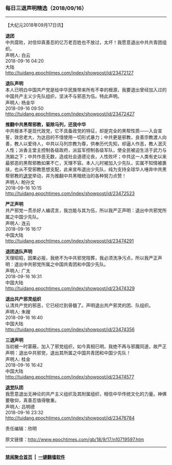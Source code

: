 ### 每日三退声明精选（2018/09/16）
------------------------

<p>【大纪元2018年09月17日讯】</p>
<p><strong>退团</strong><br />
中共腐败，对信仰真善忍的亿万老百姓也不放过，太坏！我愿意退出中共共青团组织。<br />
声明人: 白云<br />
2018-09-16 04:20<br />
大陆<br />
<a href="http://tuidang.epochtimes.com/index/showpost/id/23472127">http://tuidang.epochtimes.com/index/showpost/id/23472127</a></p>
<p><strong>退队声明</strong><br />
本人已明白中国共产党是给中华民族带来所有不幸的根源，我要退出曾经加入过的中国共产主义少先队组织，坚决不与邪恶为伍。特此声明。<br />
声明人: 杨金华<br />
2018-09-16 09:50<br />
<a href="http://tuidang.epochtimes.com/index/showpost/id/23472427">http://tuidang.epochtimes.com/index/showpost/id/23472427</a></p>
<p><strong>推翻中共黑帮邪教，驱除马列，还我中华</strong><br />
中共根本不是现代政党，它不具备政党的特征，却是完全的黑帮性质——入会宣誓，效忠老大，为达目的不惜使用一切形式暴力；中共更是邪教，良善宗教渡人向善，教人以爱待人，中共以马列宗教为尊，供奉历代先知，却逼人作恶，教人泯灭人性；派香主堂主控制各级政府，派监军控制各级军队，使全民被迫生活于武力与洗脑之下；中共作恶无数，造成社会道德沦丧，人性败坏；中共这一人类有史以来最邪恶的黑帮邪教如果不亡，天理不容。本人儿时被加入少先队，实属不知情被裹挟，也从不受邪教思想支配，此来宣布退出少先队，纯为支持全球华人唾弃中共黑帮邪教的<a href="http://www.epochtimes.com/gb/tag/%E9%80%80%E5%85%9A.html">退党</a>举动，并为推翻中共黑暗统治的各种努力点赞！<br />
声明人: 盼孙文<br />
2018-09-16 10:15<br />
<a href="http://tuidang.epochtimes.com/index/showpost/id/23472523">http://tuidang.epochtimes.com/index/showpost/id/23472523</a></p>
<p><strong>严正声明</strong><br />
共产邪党一贯杀好人编谎言，我岂能与其为伍，所以我严正声明：退出中共邪党所属之中国少先队。<br />
声明人: 连云<br />
2018-09-16 16:17<br />
中国大陆<br />
<a href="http://tuidang.epochtimes.com/index/showpost/id/23474291">http://tuidang.epochtimes.com/index/showpost/id/23474291</a></p>
<p><strong>退团退队声明</strong><br />
天理昭昭，因果必报，我绝不为中共邪党陪葬，我必须洗净污点，所以我严正声明：退出中共邪党所属之中国共青团和中国少先队。<br />
声明人: 广太<br />
2018-09-16 16:31<br />
中国大陆<br />
<a href="http://tuidang.epochtimes.com/index/showpost/id/23474329">http://tuidang.epochtimes.com/index/showpost/id/23474329</a></p>
<p><strong>退出共产邪灵组织</strong><br />
认清共产党的邪恶，它已经烂到骨髓了。声明退出共产邪灵的团、队组织。<br />
声明人: 朱嫂<br />
2018-09-16 16:40<br />
中国大陆<br />
<a href="http://tuidang.epochtimes.com/index/showpost/id/23474356">http://tuidang.epochtimes.com/index/showpost/id/23474356</a></p>
<p><strong>三退声明</strong><br />
当初被一时蒙蔽，加入了邪党组织，如今真相已明，我绝不再与邪魔同道，故严正声明：退出中共邪党，退出其所属之中国共青团和中国少先队！<br />
声明人: 桂金<br />
2018-09-16 16:42<br />
中国大陆<br />
<a href="http://tuidang.epochtimes.com/index/showpost/id/23474577">http://tuidang.epochtimes.com/index/showpost/id/23474577</a></p>
<p><strong><a href="http://www.epochtimes.com/gb/tag/%E9%80%80%E5%85%9A.html">退党</a>队团</strong><br />
我愿意退出无神论的共产主义组织及其附属组织，相信中华传统文化的力量。神佛要敬仰，真善忍值得敬重。<br />
声明人: 吕明德<br />
2018-09-16 23:32<br />
<a href="http://tuidang.epochtimes.com/index/showpost/id/23476784">http://tuidang.epochtimes.com/index/showpost/id/23476784</a></p>
<p>责任编辑：欣明</p>

原文链接：http://www.epochtimes.com/gb/18/9/17/n10719597.htm


------------------------
#### [禁闻聚合首页](https://github.com/gfw-breaker/banned-news/blob/master/README.md) &nbsp;|&nbsp;  [一键翻墙软件](https://github.com/gfw-breaker/nogfw/blob/master/README.md)